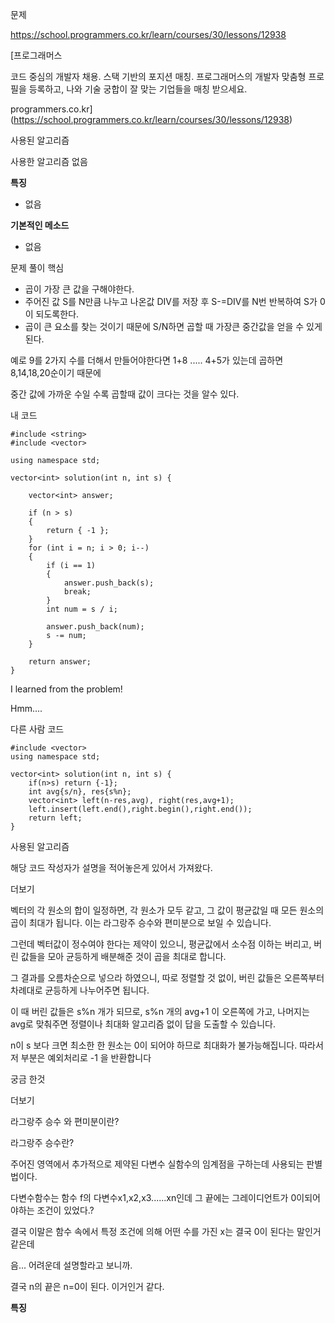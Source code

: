 문제

<https://school.programmers.co.kr/learn/courses/30/lessons/12938>

[프로그래머스

코드 중심의 개발자 채용. 스택 기반의 포지션 매칭. 프로그래머스의 개발자 맞춤형 프로필을 등록하고, 나와 기술 궁합이 잘 맞는 기업들을 매칭 받으세요.

programmers.co.kr](https://school.programmers.co.kr/learn/courses/30/lessons/12938)

사용된 알고리즘

사용한 알고리즘 없음

**특징**

* 없음

**기본적인 메소드**

* 없음

문제 풀이 핵심

* 곱이 가장 큰 값을 구해야한다.
* 주어진 값 S를 N만큼 나누고 나온값 DIV를 저장 후 S-=DIV를 N번 반복하여 S가 0이 되도록한다.
* 곱이 큰 요소를 찾는 것이기 때문에 S/N하면 곱할 때 가장큰 중간값을 얻을 수 있게 된다.

예로 9를 2가지 수를 더해서 만들어야한다면 1+8 ..... 4+5가 있는데 곱하면  8,14,18,20순이기 때문에

중간 값에 가까운 수일 수록 곱할때 값이 크다는 것을 알수 있다.

내 코드

```
#include <string>
#include <vector>

using namespace std;

vector<int> solution(int n, int s) {
    
    vector<int> answer;

    if (n > s)
    {
        return { -1 };
    }
    for (int i = n; i > 0; i--)
    {
        if (i == 1)
        {
            answer.push_back(s);
            break;
        }
        int num = s / i;

        answer.push_back(num);
        s -= num;
    }

    return answer;
}
```

I learned from the problem!

Hmm....

다른 사람 코드

```
#include <vector>
using namespace std;

vector<int> solution(int n, int s) {
    if(n>s) return {-1};
    int avg{s/n}, res{s%n};
    vector<int> left(n-res,avg), right(res,avg+1);
    left.insert(left.end(),right.begin(),right.end());
    return left;
}
```

사용된 알고리즘

해당 코드 작성자가 설명을 적어놓은게 있어서 가져왔다.

더보기

벡터의 각 원소의 합이 일정하면, 각 원소가 모두 같고, 그 값이 평균값일 때 모든 원소의 곱이 최대가 됩니다. 이는 라그랑주 승수와 편미분으로 보일 수 있습니다.

그런데 벡터값이 정수여야 한다는 제약이 있으니, 평균값에서 소수점 이하는 버리고, 버린 값들을 모아 균등하게 배분해준 것이 곱을 최대로 합니다.

그 결과를 오름차순으로 넣으라 하였으니, 따로 정렬할 것 없이, 버린 값들은 오른쪽부터 차례대로 균등하게 나누어주면 됩니다.

이 때 버린 값들은 s%n 개가 되므로, s%n 개의 avg+1 이 오른쪽에 가고, 나머지는 avg로 맞춰주면 정렬이나 최대화 알고리즘 없이 답을 도출할 수 있습니다.

n이 s 보다 크면 최소한 한 원소는 0이 되어야 하므로 최대화가 불가능해집니다. 따라서 저 부분은 예외처리로 -1 을 반환합니다

궁금 한것

더보기

라그랑주 승수 와 편미분이란?

라그랑주 승수란?

주어진 영역에서 추가적으로 제약된 다변수 실함수의 임계점을 구하는데 사용되는 판별법이다.

다변수함수는 함수 f의 다변수x1,x2,x3......xn인데 그 끝에는 그레이디언트가 0이되어야하는 조건이 있었다.?

결국 이말은 함수 속에서 특정 조건에 의해 어떤 수를 가진 x는 결국 0이 된다는 말인거 같은데

음... 어려운데 설명할라고 보니까.

결국 n의 끝은 n=0이 된다. 이거인거 같다.

**특징**